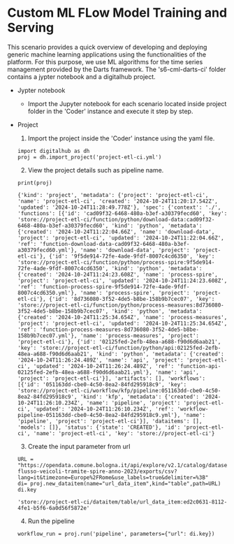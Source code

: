 # Custom ML FLow Model Training and Serving

This scenario provides a quick overview of developing and deploying generic machine learning applications using the functionalities of the platform. For this purpose, we use ML algorithms for the time series management provided by the Darts framework. The 's6-cml-darts-ci' folder contains a jypter notebook and a digitalhub project. 

- Jypter notebook 
	- Import the Jupyter notebook for each scenario located inside project folder in the 'Coder' instance and execute it step by step.

- Project
	
   1. Import the project inside the 'Coder' instance using the yaml file.
	```
 	import digitalhub as dh
 	proj = dh.import_project('project-etl-ci.yml')
	```

   2.  View the project details such as pipeline name.
    ```
    print(proj)
   ```
   ```
   {'kind': 'project', 'metadata': {'project': 'project-etl-ci', 'name': 'project-etl-ci', 'created': '2024-10-24T11:20:17.542Z', 'updated': '2024-10-24T11:28:49.778Z'}, 'spec': {'context': './', 'functions': [{'id': 'cad09f32-6468-480a-b3ef-a30379fecd60', 'key': 'store://project-etl-ci/function/python/download-data:cad09f32-6468-480a-b3ef-a30379fecd60', 'kind': 'python', 'metadata': {'created': '2024-10-24T11:22:04.66Z', 'name': 'download-data', 'project': 'project-etl-ci', 'updated': '2024-10-24T11:22:04.66Z', 'ref': 'function-download-data-cad09f32-6468-480a-b3ef-a30379fecd60.yml'}, 'name': 'download-data', 'project': 'project-etl-ci'}, {'id': '9f5de914-72fe-4ade-9fdf-8007c4cd6350', 'key': 'store://project-etl-ci/function/python/process-spire:9f5de914-72fe-4ade-9fdf-8007c4cd6350', 'kind': 'python', 'metadata': {'created': '2024-10-24T11:24:23.608Z', 'name': 'process-spire', 'project': 'project-etl-ci', 'updated': '2024-10-24T11:24:23.608Z', 'ref': 'function-process-spire-9f5de914-72fe-4ade-9fdf-8007c4cd6350.yml'}, 'name': 'process-spire', 'project': 'project-etl-ci'}, {'id': '8d736080-3f52-4de5-b8be-158b9b7cec07', 'key': 'store://project-etl-ci/function/python/process-measures:8d736080-3f52-4de5-b8be-158b9b7cec07', 'kind': 'python', 'metadata': {'created': '2024-10-24T11:25:34.654Z', 'name': 'process-measures', 'project': 'project-etl-ci', 'updated': '2024-10-24T11:25:34.654Z', 'ref': 'function-process-measures-8d736080-3f52-4de5-b8be-158b9b7cec07.yml'}, 'name': 'process-measures', 'project': 'project-etl-ci'}, {'id': '02125fed-2efb-48ea-a688-f90d6d6aab21', 'key': 'store://project-etl-ci/function/python/api:02125fed-2efb-48ea-a688-f90d6d6aab21', 'kind': 'python', 'metadata': {'created': '2024-10-24T11:26:24.489Z', 'name': 'api', 'project': 'project-etl-ci', 'updated': '2024-10-24T11:26:24.489Z', 'ref': 'function-api-02125fed-2efb-48ea-a688-f90d6d6aab21.yml'}, 'name': 'api', 'project': 'project-etl-ci'}], 'artifacts': [], 'workflows': [{'id': '051163dd-cbe0-4c50-8ea2-84fd295918c9', 'key': 'store://project-etl-ci/workflow/kfp/pipeline:051163dd-cbe0-4c50-8ea2-84fd295918c9', 'kind': 'kfp', 'metadata': {'created': '2024-10-24T11:26:10.234Z', 'name': 'pipeline', 'project': 'project-etl-ci', 'updated': '2024-10-24T11:26:10.234Z', 'ref': 'workflow-pipeline-051163dd-cbe0-4c50-8ea2-84fd295918c9.yml'}, 'name': 'pipeline', 'project': 'project-etl-ci'}], 'dataitems': [], 'models': []}, 'status': {'state': 'CREATED'}, 'id': 'project-etl-ci', 'name': 'project-etl-ci', 'key': 'store://project-etl-ci'}
   ```
   
   3. Create the input parameter from url
    ```
    URL = "https://opendata.comune.bologna.it/api/explore/v2.1/catalog/datasets/rilevazione-flusso-veicoli-tramite-spire-anno-2023/exports/csv?lang=it&timezone=Europe%2FRome&use_labels=true&delimiter=%3B"
	di= proj.new_dataitem(name="url_data_item",kind="table",path=URL)
	di.key
    ```
	```
	'store://project-etl-ci/dataitem/table/url_data_item:ed2c0631-8112-4fe1-b5f6-6a0d56f5872e'
	```
   
   4. Run the pipeline
    ```
    workflow_run = proj.run('pipeline', parameters={"url": di.key})
    ```
	
	

	
	


